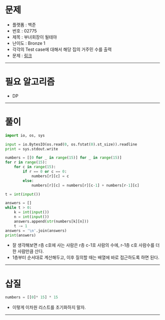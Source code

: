# 문제
- 플랫폼 : 백준
- 번호 : 02775
- 제목 : 부녀회장이 될테야
- 난이도 : Bronze 1
- 각각의 Test case에 대해서 해당 집의 거주민 수를 출력
- 문제 : <a href="https://www.acmicpc.net/problem/2775" target="_blank">링크</a>

---

# 필요 알고리즘
- DP

---

# 풀이
```python
import io, os, sys

input = io.BytesIO(os.read(0, os.fstat(0).st_size)).readline
print = sys.stdout.write

numbers = [[0 for _ in range(15)] for _ in range(15)]
for r in range(15):
    for c in range(15):
        if r == 0 or c == 0:
            numbers[r][c] = c
        else:
            numbers[r][c] = numbers[r][c-1] + numbers[r-1][c]

t = int(input())

answers = []
while t > 0:
    k = int(input())
    n = int(input())
    answers.append(str(numbers[k][n]))
    t -= 1
answers = '\n'.join(answers)
print(answers)
```
- 잘 생각해보면 r층 c호에 사는 사람은 r층 c-1호 사람의 수에, r-1층 c호 사람수를 더한 사람만큼 산다.
- 1층부터 순서대로 계산해두고, 이후 질의할 때는 배열에 바로 접근하도록 하면 된다.

---

# 삽질
```python
numbers = [[0]* 15] * 15
```
- 이렇게 이차원 리스트를 초기화하지 말자.

---
